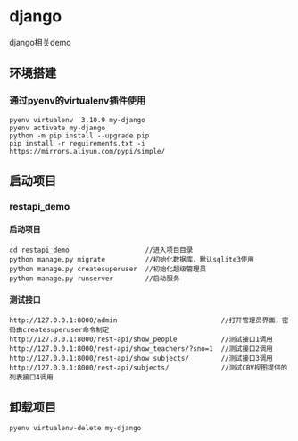 # django

django相关demo

## 环境搭建

### 通过pyenv的virtualenv插件使用

    pyenv virtualenv  3.10.9 my-django
    pyenv activate my-django
    python -m pip install --upgrade pip
    pip install -r requirements.txt -i https://mirrors.aliyun.com/pypi/simple/

## 启动项目

### restapi_demo

#### 启动项目

    cd restapi_demo                   //进入项目目录
    python manage.py migrate          //初始化数据库，默认sqlite3使用
    python manage.py createsuperuser  //初始化超级管理员
    python manage.py runserver        //启动服务

#### 测试接口

    http://127.0.0.1:8000/admin                          //打开管理员界面，密码由createsuperuser命令制定
    http://127.0.0.1:8000/rest-api/show_people           //测试接口1调用
    http://127.0.0.1:8000/rest-api/show_teachers/?sno=1  //测试接口2调用
    http://127.0.0.1:8000/rest-api/show_subjects/        //测试接口3调用
    http://127.0.0.1:8000/rest-api/subjects/             //测试CBV视图提供的列表接口4调用

## 卸载项目

    pyenv virtualenv-delete my-django
 

